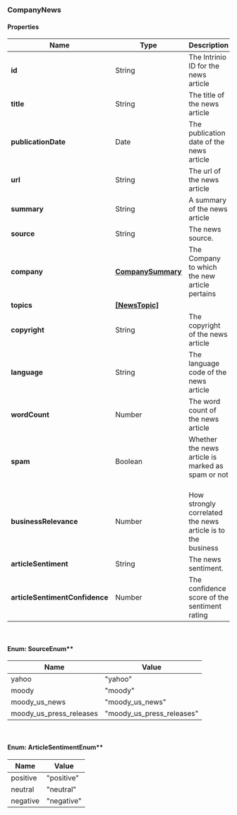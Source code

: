 
[//]: # (CLASS:CompanyNews)

[//]: # (KIND:object)

### CompanyNews

#### Properties

[//]: # (START_DEFINITION)

Name | Type | Description
------------ | ------------- | -------------
**id** | String | The Intrinio ID for the news article &nbsp;
**title** | String | The title of the news article &nbsp;
**publicationDate** | Date | The publication date of the news article &nbsp;
**url** | String | The url of the news article &nbsp;
**summary** | String | A summary of the news article &nbsp;
**source** | String | The news source. &nbsp;
**company** | [**CompanySummary**](CompanySummary.md) | The Company to which the new article pertains &nbsp;
**topics** | [**[NewsTopic]**](NewsTopic.md) |  &nbsp;
**copyright** | String | The copyright of the news article &nbsp;
**language** | String | The language code of the news article &nbsp;
**wordCount** | Number | The word count of the news article &nbsp;
**spam** | Boolean | Whether the news article is marked as spam or not &nbsp;
**businessRelevance** | Number | How strongly correlated the news article is to the business &nbsp;
**articleSentiment** | String | The news sentiment. &nbsp;
**articleSentimentConfidence** | Number | The confidence score of the sentiment rating &nbsp;

[//]: # (END_DEFINITION)


[//]: # (CONTAINED_CLASS:CompanySummary)


[//]: # (CONTAINED_CLASS:NewsTopic)



<br/>

#### Enum: SourceEnum**

Name | Value
---- | -----
yahoo | &quot;yahoo&quot;
moody | &quot;moody&quot;
moody_us_news | &quot;moody_us_news&quot;
moody_us_press_releases | &quot;moody_us_press_releases&quot;

<br/>

#### Enum: ArticleSentimentEnum**

Name | Value
---- | -----
positive | &quot;positive&quot;
neutral | &quot;neutral&quot;
negative | &quot;negative&quot;



